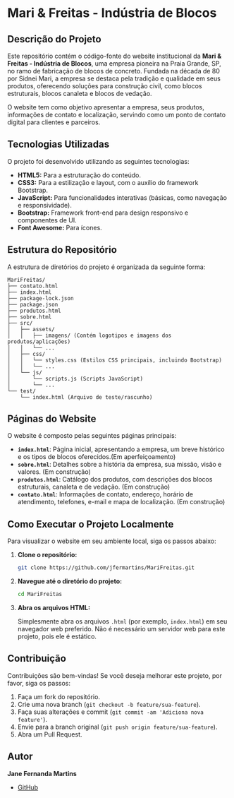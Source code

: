 # Mari & Freitas - Indústria de Blocos

## Descrição do Projeto

Este repositório contém o código-fonte do website institucional da **Mari & Freitas - Indústria de Blocos**, uma empresa pioneira na Praia Grande, SP, no ramo de fabricação de blocos de concreto. Fundada na década de 80 por Sidnei Mari, a empresa se destaca pela tradição e qualidade em seus produtos, oferecendo soluções para construção civil, como blocos estruturais, blocos canaleta e blocos de vedação.

O website tem como objetivo apresentar a empresa, seus produtos, informações de contato e localização, servindo como um ponto de contato digital para clientes e parceiros.

## Tecnologias Utilizadas

O projeto foi desenvolvido utilizando as seguintes tecnologias:

*   **HTML5:** Para a estruturação do conteúdo.
*   **CSS3:** Para a estilização e layout, com o auxílio do framework Bootstrap.
*   **JavaScript:** Para funcionalidades interativas (básicas, como navegação e responsividade).
*   **Bootstrap:** Framework front-end para design responsivo e componentes de UI.
*   **Font Awesome:** Para ícones.

## Estrutura do Repositório

A estrutura de diretórios do projeto é organizada da seguinte forma:

```
MariFreitas/
├── contato.html
├── index.html
├── package-lock.json
├── package.json
├── produtos.html
├── sobre.html
├── src/
│   ├── assets/
│   │   ├── imagens/ (Contém logotipos e imagens dos produtos/aplicações)
│   │   └── ...
│   ├── css/
│   │   └── styles.css (Estilos CSS principais, incluindo Bootstrap)
│   │   └── ...
│   └── js/
│       └── scripts.js (Scripts JavaScript)
│       └── ...
└── test/
    └── index.html (Arquivo de teste/rascunho)
```

## Páginas do Website

O website é composto pelas seguintes páginas principais:

*   **`index.html`**: Página inicial, apresentando a empresa, um breve histórico e os tipos de blocos oferecidos.(Em aperfeiçoamento)
*   **`sobre.html`**: Detalhes sobre a história da empresa, sua missão, visão e valores. (Em construção)
*   **`produtos.html`**: Catálogo dos produtos, com descrições dos blocos estruturais, canaleta e de vedação. (Em construção)
*   **`contato.html`**: Informações de contato, endereço, horário de atendimento, telefones, e-mail e mapa de localização. (Em construção)

## Como Executar o Projeto Localmente

Para visualizar o website em seu ambiente local, siga os passos abaixo:

1.  **Clone o repositório:**

    ```bash
    git clone https://github.com/jfermartins/MariFreitas.git
    ```

2.  **Navegue até o diretório do projeto:**

    ```bash
    cd MariFreitas
    ```

3.  **Abra os arquivos HTML:**

    Simplesmente abra os arquivos `.html` (por exemplo, `index.html`) em seu navegador web preferido. Não é necessário um servidor web para este projeto, pois ele é estático.

## Contribuição

Contribuições são bem-vindas! Se você deseja melhorar este projeto, por favor, siga os passos:

1.  Faça um fork do repositório.
2.  Crie uma nova branch (`git checkout -b feature/sua-feature`).
3.  Faça suas alterações e commit (`git commit -am 'Adiciona nova feature'`).
4.  Envie para a branch original (`git push origin feature/sua-feature`).
5.  Abra um Pull Request.


## Autor

**Jane Fernanda Martins**

*   [GitHub](https://github.com/jfermartins)
